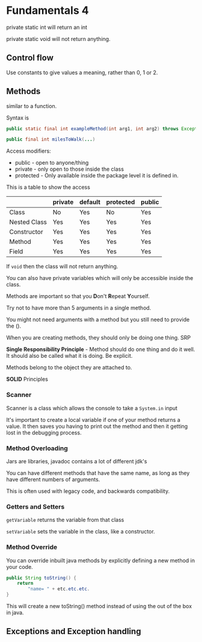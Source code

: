 # Fundamentals 4

private static int will return an int

private static void will not return anything. 

## Control flow

Use constants to give values a meaning, rather than 0, 1 or 2.

## Methods

similar to a function.

Syntax is 

```java
public static final int exampleMethod(int arg1, int arg2) throws Exception
```

```java
public final int milesToWalk(...)
```





Access modifiers: 

- public - open to anyone/thing
- private - only open to those inside the class
- protected -  Only available inside the package level it is defined in.

This is a table to show the access 

|              | private | default | protected | public |
| ------------ | ------- | ------- | --------- | ------ |
| Class        | No      | Yes     | No        | Yes    |
| Nested Class | Yes     | Yes     | Yes       | Yes    |
| Constructor  | Yes     | Yes     | Yes       | Yes    |
| Method       | Yes     | Yes     | Yes       | Yes    |
| Field        | Yes     | Yes     | Yes       | Yes    |

If `void` then the class will not return anything. 

You can also have private variables which will only be accessible inside the class.



Methods are important so that you **D**on't **R**epeat **Y**ourself.

Try not to have more than 5 arguments in a single method. 

You might not need arguments with a method but you still need to provide the (). 

When you are creating methods, they should only be doing one thing. SRP

**Single Responsibility Principle** - Method should do one thing and do it well. It should also be called what it is doing. Be explicit. 

Methods belong to the object they are attached to.

**SOLID** Principles

### Scanner

Scanner is a class which allows the console to take a `System.in` input 

It's important to create a local variable if one of your method returns a value. It then saves you having to print out the method and then it getting lost in the debugging process.

### Method Overloading

Jars are libraries, javadoc contains a lot of different jdk's 

You can have different methods that have the same name, as long as they have different numbers of arguments.

This is often used with legacy code, and backwards compatibility. 

### Getters and Setters

`getVariable` returns the variable from that class

`setVariable` sets the variable in the class, like a constructor. 

### Method Override 

You can override inbuilt java methods by explicitly defining a new method in your code. 

```java
public String toString() {
    return
        "name= " + etc.etc.etc.
}
```

This will create a new toString() method instead of using the out of the box in java. 

## Exceptions and Exception handling




